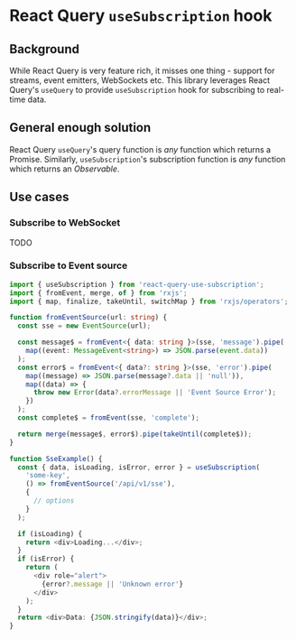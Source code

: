 # React Query `useSubscription` hook

## Background

While React Query is very feature rich, it misses one thing - support for streams, event emitters, WebSockets etc. This library leverages React Query's `useQuery` to provide `useSubscription` hook for subscribing to real-time data.

## General enough solution

React Query `useQuery`'s query function is _any_ function which returns a Promise. Similarly, `useSubscription`'s subscription function is _any_ function which returns an _Observable_.

## Use cases

### Subscribe to WebSocket

TODO

### Subscribe to Event source

```TypeScript
import { useSubscription } from 'react-query-use-subscription';
import { fromEvent, merge, of } from 'rxjs';
import { map, finalize, takeUntil, switchMap } from 'rxjs/operators';

function fromEventSource(url: string) {
  const sse = new EventSource(url);

  const message$ = fromEvent<{ data: string }>(sse, 'message').pipe(
    map((event: MessageEvent<string>) => JSON.parse(event.data))
  );
  const error$ = fromEvent<{ data?: string }>(sse, 'error').pipe(
    map((message) => JSON.parse(message?.data || 'null')),
    map((data) => {
      throw new Error(data?.errorMessage || 'Event Source Error');
    })
  );
  const complete$ = fromEvent(sse, 'complete');

  return merge(message$, error$).pipe(takeUntil(complete$));
}

function SseExample() {
  const { data, isLoading, isError, error } = useSubscription(
    'some-key',
    () => fromEventSource('/api/v1/sse'),
    {
      // options
    }
  );

  if (isLoading) {
    return <div>Loading...</div>;
  }
  if (isError) {
    return (
      <div role="alert">
        {error?.message || 'Unknown error'}
      </div>
    );
  }
  return <div>Data: {JSON.stringify(data)}</div>;
}
```

<!-- ### User events

TODO -->
